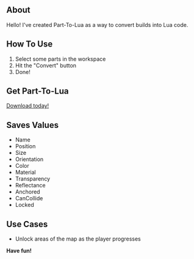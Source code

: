 ## About

Hello! I've created Part-To-Lua as a way to convert builds into Lua code.

## How To Use

1. Select some parts in the workspace
2. Hit the "Convert" button
3. Done!

## Get Part-To-Lua

[Download today!](https://www.roblox.com/library/6598834514/Part-To-Lua)

## Saves Values
* Name
* Position
* Size
* Orientation
* Color
* Material
* Transparency
* Reflectance
* Anchored
* CanCollide
* Locked

## Use Cases

* Unlock areas of the map as the player progresses

**Have fun!**
